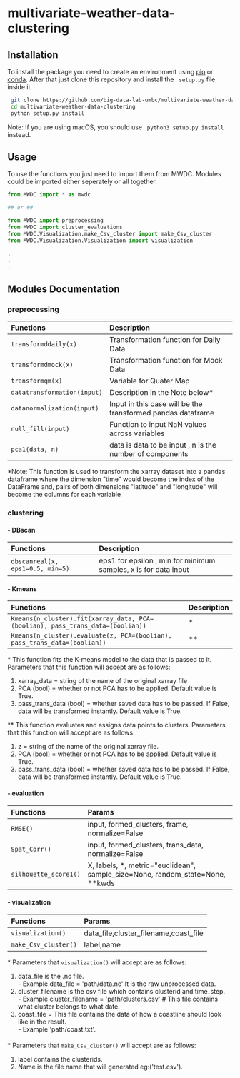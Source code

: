 # multivariate-weather-data-clustering

## Installation

To install the package you need to create an environment using [pip](https://packaging.python.org/en/latest/guides/installing-using-pip-and-virtual-environments/) or [conda](https://conda.io/projects/conda/en/latest/user-guide/tasks/manage-environments.html). After that just clone this repository and install the ` setup.py` file inside it.

```bash
 git clone https://github.com/big-data-lab-umbc/multivariate-weather-data-clustering.git
 cd multivariate-weather-data-clustering
 python setup.py install
```

Note: If you are using macOS, you should use ` python3 setup.py install` instead.

## Usage

To use the functions you just need to import them from MWDC. Modules could be imported either seperately or all together.

```python
from MWDC import * as mwdc

## or ##

from MWDC import preprocessing
from MWDC import cluster_evaluations
from MWDC.Visualization.make_Csv_cluster import make_Csv_cluster
from MWDC.Visualization.Visualization import visualization

.
.
.

```

## Modules Documentation

### preprocessing

| Functions                   | Description                                                 |
| :-------------------------- | :---------------------------------------------------------- |
| `transformddaily(x)`        | Transformation function for Daily Data                      |
| `transformdmock(x)`         | Transformation function for Mock Data                       |
| `transformqm(x)`            | Variable for Quater Map                                     |
| `datatransformation(input)` | Description in the Note below\*                             |
| `datanormalization(input)`  | Input in this case will be the transformed pandas dataframe |
| `null_fill(input)`          | Function to input NaN values across variables               |
| `pca1(data, n)`             | data is data to be input , n is the number of components    |

\*Note: This function is used to transform the xarray dataset into a pandas dataframe where the dimension "time" would become the index of the DataFrame and,
pairs of both dimensions "latitude" and "longitude" will become the columns for each variable

### clustering

#### - DBscan

| Functions                        | Description                                                     |
| :------------------------------- | :-------------------------------------------------------------- |
| `dbscanreal(x, eps1=0.5, min=5)` | eps1 for epsilon , min for minimum samples, x is for data input |

#### - Kmeans

| Functions                                                                      | Description |
| :----------------------------------------------------------------------------- | :---------- |
| `Kmeans(n_cluster).fit(xarray_data, PCA=(boolian), pass_trans_data=(boolian))` | \*          |
| `Kmeans(n_cluster).evaluate(z, PCA=(boolian), pass_trans_data=(boolian))`      | \*\*        |

\* This function fits the K-means model to the data that is passed to it.  
 Parameters that this function will accept are as follows:

1.  xarray_data = string of the name of the original xarray file
2.  PCA (bool) = whether or not PCA has to be applied. Default value is True.
3.  pass_trans_data (bool) = whether saved data has to be passed. If False, data will be transformed instantly. Default value is True.

\*\* This function evaluates and assigns data points to clusters.
Parameters that this function will accept are as follows:

1.  z = string of the name of the original xarray file.
2.  PCA (bool) = whether or not PCA has to be applied. Default value is True.
3.  pass_trans_data (bool) = whether saved data has to be passed. If False, data will be transformed instantly. Default value is True.

#### - evaluation

| Functions             | Params                                                                           |
| :-------------------- | :------------------------------------------------------------------------------- |
| `RMSE()`              | input, formed_clusters, frame, normalize=False                                   |
| `Spat_Corr()`         | input, formed_clusters, trans_data, normalize=False                              |
| `silhouette_score1()` | X, labels, \*, metric="euclidean", sample_size=None, random_state=None, \*\*kwds |

#### - visualization

| Functions            | Params                                |
| :------------------- | :------------------------------------ |
| `visualization()`    | data_file,cluster_filename,coast_file |
| `make_Csv_cluster()` | label,name                            |

\* Parameters that `visualization()` will accept are as follows:

1.  data_file is the .nc file.  
    \- Example data_file = 'path/data.nc' It is the raw unprocessed data.
2.  cluster_filename is the csv file which contains clusterid and time_step.  
    \- Example cluster_filename = 'path/clusters.csv' # This file contains what cluster belongs to what date.
3.  coast_file = This file contains the data of how a coastline should look like in the result.  
    \- Example 'path/coast.txt'.

####

\* Parameters that `make_Csv_cluster()` will accept are as follows:

1.  label contains the clusterids.
2.  Name is the file name that will generated eg:('test.csv').
